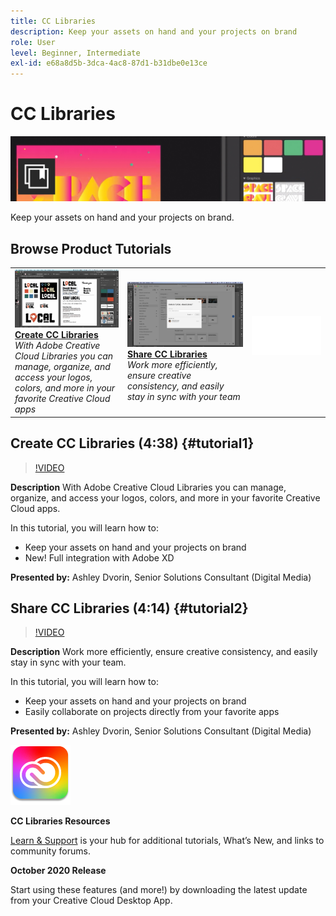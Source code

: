 ```yaml
---
title: CC Libraries
description: Keep your assets on hand and your projects on brand
role: User
level: Beginner, Intermediate
exl-id: e68a8d5b-3dca-4ac8-87d1-b31dbe0e13ce
---
```

# CC Libraries

![Tutorial Hero Image](../assets/CCLibs.jpg)

Keep your assets on hand and your projects on brand.

## Browse Product Tutorials

<table style="table-layout:fixed">
<tr>
 <td>
   <a href="cclibraries.md#tutorial1">
      <img alt="Create CC Libraries" src="../assets/libraries_create_dvorin_thumbnail.jpg" />
   </a>
    <div>
   <a href="cclibraries.md#tutorial1"><strong>Create CC Libraries</strong></a>
    </div>
    <em>With Adobe Creative Cloud Libraries you can manage, organize, and access your logos, colors, and more in your favorite Creative Cloud apps</em>
    <br>
  </td>
   <td>
   <a href="cclibraries.md#tutorial2">
      <img alt="Share CC Libraries" src="../assets/libraries_share_dvorin_thumbnail.jpg" />
   </a>
    <div>
   <a href="cclibraries.md#tutorial2"><strong>Share CC Libraries</strong></a>
    </div>
    <em>Work more efficiently, ensure creative consistency, and easily stay in sync with your team</em>
    <br>
  </td>
  <td>
    <img alt="Spacer" src="../assets/Whitespacer.png" />
    <div>
    <br>
  </td>
</tr>
</table>

## Create CC Libraries (4:38) {#tutorial1}

>[!VIDEO](https://video.tv.adobe.com/v/326802?hidetitle=true)

**Description**
With Adobe Creative Cloud Libraries you can manage, organize, and access your logos, colors, and more in your favorite Creative Cloud apps. 

In this tutorial, you will learn how to:
* Keep your assets on hand and your projects on brand
* New! Full integration with Adobe XD

**Presented by:**
Ashley Dvorin, Senior Solutions Consultant (Digital Media)

## Share CC Libraries (4:14) {#tutorial2}

>[!VIDEO](https://video.tv.adobe.com/v/326803?hidetitle=true)

**Description**
Work more efficiently, ensure creative consistency, and easily stay in sync with your team.

In this tutorial, you will learn how to:
* Keep your assets on hand and your projects on brand
* Easily collaborate on projects directly from your favorite apps

**Presented by:**
Ashley Dvorin, Senior Solutions Consultant (Digital Media)

![CC Libraries Logo](../assets/cc_appicon_96.png)

**CC Libraries Resources**

[Learn & Support](https://helpx.adobe.com/creative-cloud/help/libraries.html) is your hub for additional tutorials, What’s New, and links to community forums.

**October 2020 Release**

Start using these features (and more!) by downloading the latest update from your Creative Cloud Desktop App.
